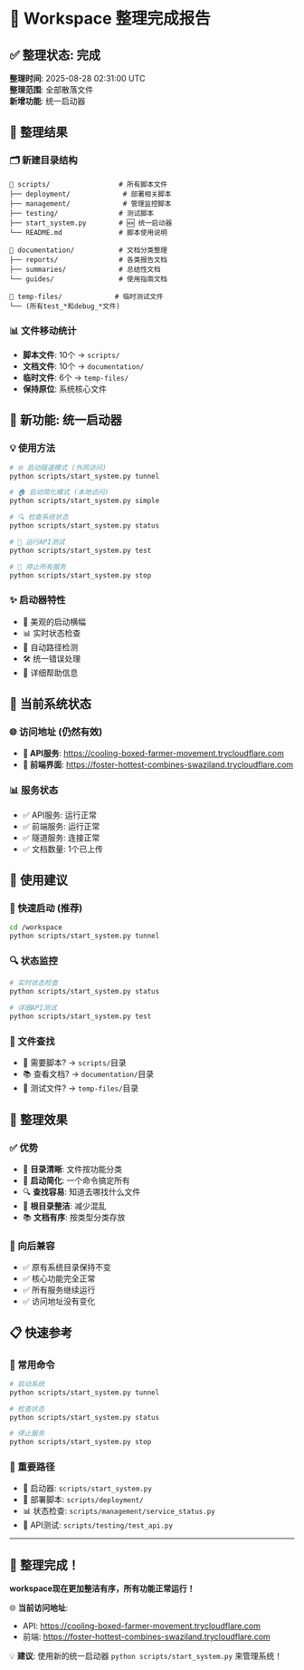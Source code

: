 # 🎉 Workspace 整理完成报告

## ✅ 整理状态: 完成

**整理时间**: 2025-08-28 02:31:00 UTC  
**整理范围**: 全部散落文件  
**新增功能**: 统一启动器

## 📁 整理结果

### 🗂️ 新建目录结构
```
📁 scripts/                 # 所有脚本文件
├── deployment/             # 部署相关脚本
├── management/             # 管理监控脚本  
├── testing/               # 测试脚本
├── start_system.py        # 🆕 统一启动器
└── README.md              # 脚本使用说明

📁 documentation/           # 文档分类整理
├── reports/               # 各类报告文档
├── summaries/             # 总结性文档
└── guides/                # 使用指南文档

📁 temp-files/             # 临时测试文件
└── (所有test_*和debug_*文件)
```

### 📊 文件移动统计
- **脚本文件**: 10个 → `scripts/`
- **文档文件**: 10个 → `documentation/`  
- **临时文件**: 6个 → `temp-files/`
- **保持原位**: 系统核心文件

## 🚀 新功能: 统一启动器

### 💡 使用方法
```bash
# 🌐 启动隧道模式 (外网访问)
python scripts/start_system.py tunnel

# 🏠 启动简化模式 (本地访问)  
python scripts/start_system.py simple

# 🔍 检查系统状态
python scripts/start_system.py status

# 🧪 运行API测试
python scripts/start_system.py test

# 🛑 停止所有服务
python scripts/start_system.py stop
```

### ✨ 启动器特性
- 🎨 美观的启动横幅
- 📊 实时状态检查
- 🔄 自动路径检测
- 🛠️ 统一错误处理
- 📝 详细帮助信息

## 🔧 当前系统状态

### 🌐 访问地址 (仍然有效)
- **🤖 API服务**: https://cooling-boxed-farmer-movement.trycloudflare.com
- **📱 前端界面**: https://foster-hottest-combines-swaziland.trycloudflare.com

### 📊 服务状态
- ✅ API服务: 运行正常
- ✅ 前端服务: 运行正常  
- ✅ 隧道服务: 连接正常
- ✅ 文档数量: 1个已上传

## 🎯 使用建议

### 🚀 快速启动 (推荐)
```bash
cd /workspace
python scripts/start_system.py tunnel
```

### 🔍 状态监控
```bash
# 实时状态检查
python scripts/start_system.py status

# 详细API测试
python scripts/start_system.py test
```

### 📁 文件查找
- 🔧 需要脚本? → `scripts/`目录
- 📚 查看文档? → `documentation/`目录  
- 🧪 测试文件? → `temp-files/`目录

## 🎉 整理效果

### ✅ 优势
- 📁 **目录清晰**: 文件按功能分类
- 🚀 **启动简化**: 一个命令搞定所有
- 🔍 **查找容易**: 知道去哪找什么文件
- 🧹 **根目录整洁**: 减少混乱
- 📚 **文档有序**: 按类型分类存放

### 🔄 向后兼容
- ✅ 原有系统目录保持不变
- ✅ 核心功能完全正常
- ✅ 所有服务继续运行
- ✅ 访问地址没有变化

## 📋 快速参考

### 🎯 常用命令
```bash
# 启动系统
python scripts/start_system.py tunnel

# 检查状态  
python scripts/start_system.py status

# 停止服务
python scripts/start_system.py stop
```

### 📁 重要路径
- 🚀 启动器: `scripts/start_system.py`
- 🔧 部署脚本: `scripts/deployment/`
- 📊 状态检查: `scripts/management/service_status.py`
- 🧪 API测试: `scripts/testing/test_api.py`

---

## 🎊 整理完成！

**workspace现在更加整洁有序，所有功能正常运行！**

🌐 **当前访问地址**:
- API: https://cooling-boxed-farmer-movement.trycloudflare.com  
- 前端: https://foster-hottest-combines-swaziland.trycloudflare.com

💡 **建议**: 使用新的统一启动器 `python scripts/start_system.py` 来管理系统！